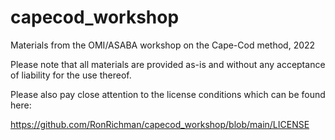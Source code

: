 # capecod_workshop
Materials from the OMI/ASABA workshop on the Cape-Cod method, 2022

Please note that all materials are provided as-is and without any acceptance of liability for the use thereof. 

Please also pay close attention to the license conditions which can be found here:

https://github.com/RonRichman/capecod_workshop/blob/main/LICENSE
